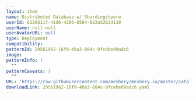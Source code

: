 ```yaml
---
layout: item
name: Distributed Database w/ Shardingshpere
userId: 6126611f-41d6-4206-8504-822a5262d110
userName: null null
userAvatarURL: null
type: Deployment
compatibility: 
patternId: 29561962-16f9-4ba3-884c-9fcebed9adc6
image: 
patternInfo: |
  ""
patternCaveats: |
  ""
URL: 'https://raw.githubusercontent.com/meshery/meshery.io/master/catalog/29561962-16f9-4ba3-884c-9fcebed9adc6.yaml'
downloadLink: 29561962-16f9-4ba3-884c-9fcebed9adc6.yaml
---
```

